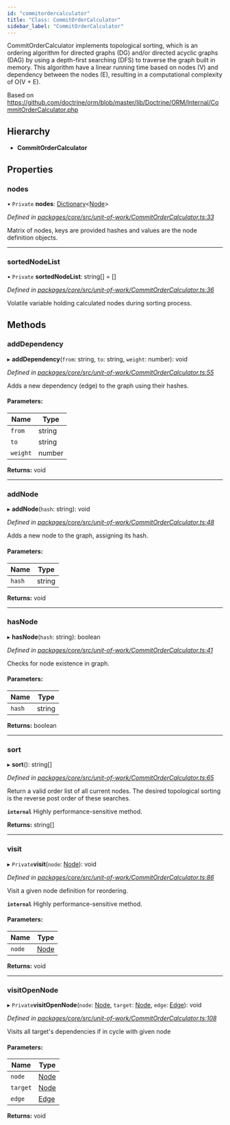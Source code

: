 ```yaml
---
id: "commitordercalculator"
title: "Class: CommitOrderCalculator"
sidebar_label: "CommitOrderCalculator"
---
```


CommitOrderCalculator implements topological sorting, which is an ordering
algorithm for directed graphs (DG) and/or directed acyclic graphs (DAG) by
using a depth-first searching (DFS) to traverse the graph built in memory.
This algorithm have a linear running time based on nodes (V) and dependency
between the nodes (E), resulting in a computational complexity of O(V + E).

Based on https://github.com/doctrine/orm/blob/master/lib/Doctrine/ORM/Internal/CommitOrderCalculator.php

## Hierarchy

* **CommitOrderCalculator**

## Properties

### nodes

• `Private` **nodes**: [Dictionary](../index.md#dictionary)&#60;[Node](../interfaces/node.md)>

*Defined in [packages/core/src/unit-of-work/CommitOrderCalculator.ts:33](https://github.com/mikro-orm/mikro-orm/blob/8766baa31/packages/core/src/unit-of-work/CommitOrderCalculator.ts#L33)*

Matrix of nodes, keys are provided hashes and values are the node definition objects.

___

### sortedNodeList

• `Private` **sortedNodeList**: string[] = []

*Defined in [packages/core/src/unit-of-work/CommitOrderCalculator.ts:36](https://github.com/mikro-orm/mikro-orm/blob/8766baa31/packages/core/src/unit-of-work/CommitOrderCalculator.ts#L36)*

Volatile variable holding calculated nodes during sorting process.

## Methods

### addDependency

▸ **addDependency**(`from`: string, `to`: string, `weight`: number): void

*Defined in [packages/core/src/unit-of-work/CommitOrderCalculator.ts:55](https://github.com/mikro-orm/mikro-orm/blob/8766baa31/packages/core/src/unit-of-work/CommitOrderCalculator.ts#L55)*

Adds a new dependency (edge) to the graph using their hashes.

#### Parameters:

Name | Type |
------ | ------ |
`from` | string |
`to` | string |
`weight` | number |

**Returns:** void

___

### addNode

▸ **addNode**(`hash`: string): void

*Defined in [packages/core/src/unit-of-work/CommitOrderCalculator.ts:48](https://github.com/mikro-orm/mikro-orm/blob/8766baa31/packages/core/src/unit-of-work/CommitOrderCalculator.ts#L48)*

Adds a new node to the graph, assigning its hash.

#### Parameters:

Name | Type |
------ | ------ |
`hash` | string |

**Returns:** void

___

### hasNode

▸ **hasNode**(`hash`: string): boolean

*Defined in [packages/core/src/unit-of-work/CommitOrderCalculator.ts:41](https://github.com/mikro-orm/mikro-orm/blob/8766baa31/packages/core/src/unit-of-work/CommitOrderCalculator.ts#L41)*

Checks for node existence in graph.

#### Parameters:

Name | Type |
------ | ------ |
`hash` | string |

**Returns:** boolean

___

### sort

▸ **sort**(): string[]

*Defined in [packages/core/src/unit-of-work/CommitOrderCalculator.ts:65](https://github.com/mikro-orm/mikro-orm/blob/8766baa31/packages/core/src/unit-of-work/CommitOrderCalculator.ts#L65)*

Return a valid order list of all current nodes.
The desired topological sorting is the reverse post order of these searches.

**`internal`** Highly performance-sensitive method.

**Returns:** string[]

___

### visit

▸ `Private`**visit**(`node`: [Node](../interfaces/node.md)): void

*Defined in [packages/core/src/unit-of-work/CommitOrderCalculator.ts:86](https://github.com/mikro-orm/mikro-orm/blob/8766baa31/packages/core/src/unit-of-work/CommitOrderCalculator.ts#L86)*

Visit a given node definition for reordering.

**`internal`** Highly performance-sensitive method.

#### Parameters:

Name | Type |
------ | ------ |
`node` | [Node](../interfaces/node.md) |

**Returns:** void

___

### visitOpenNode

▸ `Private`**visitOpenNode**(`node`: [Node](../interfaces/node.md), `target`: [Node](../interfaces/node.md), `edge`: [Edge](../interfaces/edge.md)): void

*Defined in [packages/core/src/unit-of-work/CommitOrderCalculator.ts:108](https://github.com/mikro-orm/mikro-orm/blob/8766baa31/packages/core/src/unit-of-work/CommitOrderCalculator.ts#L108)*

Visits all target's dependencies if in cycle with given node

#### Parameters:

Name | Type |
------ | ------ |
`node` | [Node](../interfaces/node.md) |
`target` | [Node](../interfaces/node.md) |
`edge` | [Edge](../interfaces/edge.md) |

**Returns:** void
